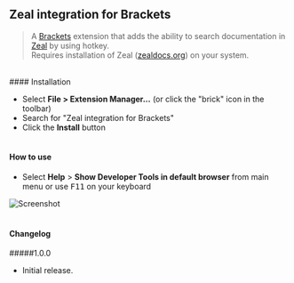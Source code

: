 ## Zeal integration for Brackets

>A [Brackets](https://github.com/adobe/brackets) extension that adds the ability to search documentation in [Zeal](https://github.com/jkozera/zeal/) by using hotkey.<br />
>Requires installation of Zeal ([zealdocs.org](http://zealdocs.org/)) on your system.


<br/>
#### Installation

* Select **File > Extension Manager...** (or click the "brick" icon in the toolbar)
* Search for "Zeal integration for Brackets"
* Click the **Install** button<br /><br />

#### How to use
- Select **Help** > **Show Developer Tools in default browser** from main menu or use <kbd>F11</kbd> on your keyboard

![Screenshot](howto.gif)<br /><br />

#### Changelog

#####1.0.0
- Initial release.
